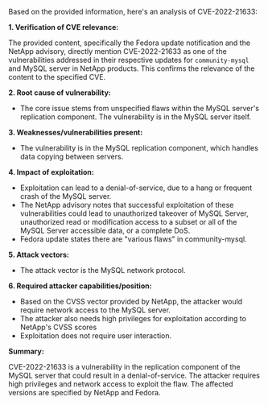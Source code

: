 Based on the provided information, here's an analysis of CVE-2022-21633:

**1. Verification of CVE relevance:**

The provided content, specifically the Fedora update notification and the NetApp advisory, directly mention CVE-2022-21633 as one of the vulnerabilities addressed in their respective updates for `community-mysql` and MySQL server in NetApp products. This confirms the relevance of the content to the specified CVE.

**2. Root cause of vulnerability:**

- The core issue stems from unspecified flaws within the MySQL server's replication component. The vulnerability is in the MySQL server itself.

**3. Weaknesses/vulnerabilities present:**

- The vulnerability is in the MySQL replication component, which handles data copying between servers.

**4. Impact of exploitation:**

- Exploitation can lead to a denial-of-service, due to a hang or frequent crash of the MySQL server. 
- The NetApp advisory notes that successful exploitation of these vulnerabilities could lead to unauthorized takeover of MySQL Server, unauthorized read or modification access to a subset or all of the MySQL Server accessible data, or a complete DoS.
- Fedora update states there are "various flaws" in community-mysql.

**5. Attack vectors:**

- The attack vector is the MySQL network protocol.

**6. Required attacker capabilities/position:**

- Based on the CVSS vector provided by NetApp, the attacker would require network access to the MySQL server.
- The attacker also needs high privileges for exploitation according to NetApp's CVSS scores
- Exploitation does not require user interaction.

**Summary:**

CVE-2022-21633 is a vulnerability in the replication component of the MySQL server that could result in a denial-of-service. The attacker requires high privileges and network access to exploit the flaw. The affected versions are specified by NetApp and Fedora.